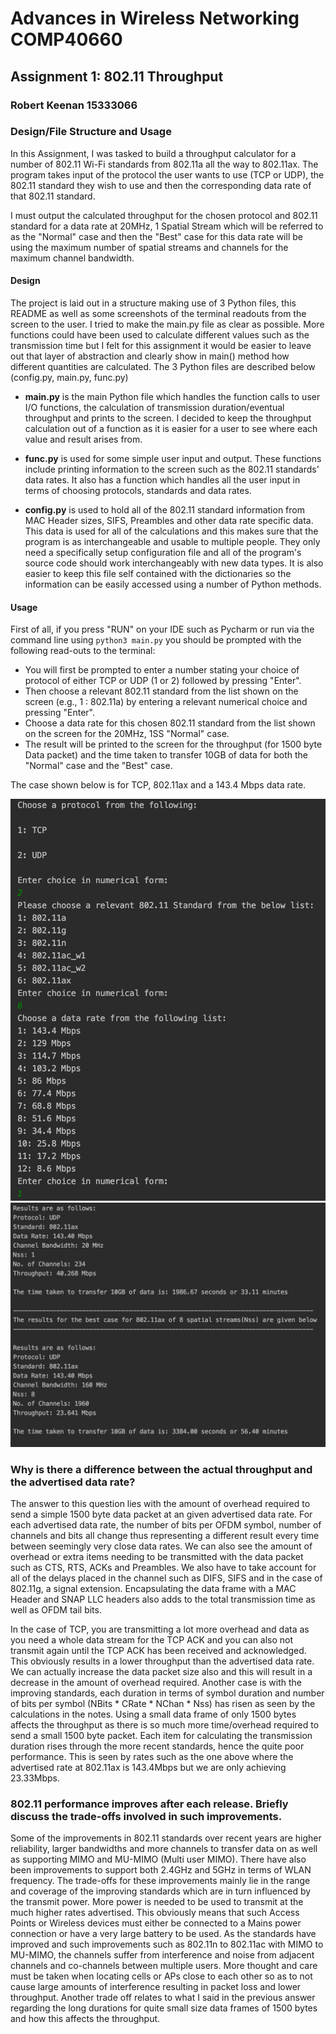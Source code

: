 # Advances in Wireless Networking COMP40660
## Assignment 1: 802.11 Throughput
### Robert Keenan 15333066

### Design/File Structure and Usage
In this Assignment, I was tasked to build a throughput calculator for a number of 802.11 Wi-Fi standards from 802.11a all the way to 802.11ax. 
The program takes input of the protocol the user wants to use (TCP or UDP), the 802.11 standard they wish to use
and then the corresponding data rate of that 802.11 standard. 

I must output the calculated throughput for the chosen protocol and 802.11 standard for a data rate at 20MHz, 1 Spatial Stream 
which will be referred to as the "Normal" case and then the "Best" case for this data rate will be using the maximum number of spatial streams and channels for the maximum channel bandwidth.

#### Design 
The project is laid out in a structure making use of 3 Python files, this README as well as some screenshots of the terminal readouts from the screen to the user.
I tried to make the main.py file as clear as possible. More functions could have been used to calculate different values such as the transmission time but
I felt for this assignment it would be easier to leave out that layer of abstraction and clearly show in main() method how different quantities are calculated. 
The 3 Python files are described below (config.py, main.py, func.py)

- **main.py** is the main Python file which handles the function calls to user I/O functions, the calculation of transmission duration/eventual 
throughput and prints to the screen. I decided to keep the throughput calculation out of a function as it is easier for a user to see where 
each value and result arises from. 

- **func.py** is used for some simple user input and output. These functions include printing information to the screen such as
the 802.11 standards' data rates. It also has a function which handles all the user input in terms of choosing protocols,
standards and data rates.

- **config.py** is used to hold all of the 802.11 standard information from MAC Header sizes, SIFS, Preambles and other data rate
specific data. This data is used for all of the calculations and this makes sure that the program is as interchangeable and usable to multiple people. They only need
a specifically setup configuration file and all of the program's source code should work interchangeably with new data types. It is also easier to keep this file self contained with the dictionaries
so the information can be easily accessed using a number of Python methods. 

#### Usage
First of all, if you press "RUN" on your IDE such as Pycharm or run via the command line using `python3 main.py` you should be prompted with the following read-outs to the terminal:
-  You will first be prompted to enter a number stating your choice of protocol of either TCP or UDP (1 or 2)
followed by pressing "Enter". 
- Then choose a relevant 802.11 standard from the list shown on the screen (e.g., 1 : 802.11a) by entering a relevant numerical choice and pressing "Enter".
- Choose a data rate for this chosen 802.11 standard from the list shown on the screen for the 20MHz, 1SS "Normal" case. 
- The result will be printed to the screen for the throughput (for 1500 byte Data packet) and the time taken to transfer 10GB of data for both
the "Normal" case and the "Best" case. 

The case shown below is for TCP, 802.11ax and a 143.4 Mbps data rate. 

![](terminal1.png)
![](terminal2.png)



### Why is there a difference between the actual throughput and the advertised data rate?
The answer to this question lies with the amount of overhead required to send a simple 1500 byte data packet at an given advertised data rate.
For each advertised data rate, the number of bits per OFDM symbol, number of channels and bits all change thus representing a different result every time between seemingly very close data rates.
We can also see the amount of overhead or extra items needing to be transmitted with the data packet such as CTS, RTS, ACKs and Preambles. We also have to take account for all of the delays 
placed in the channel such as DIFS, SIFS and in the case of 802.11g, a signal extension. Encapsulating the data frame with a MAC Header and SNAP LLC headers also adds to the total transmission time as well as OFDM tail bits. 

In the case of TCP, you are transmitting a lot more overhead and data as you need a whole data stream for the TCP ACK and you can also not transmit again until the
TCP ACK has been received and acknowledged. This obviously results in a lower throughput than the advertised data rate. We can actually increase the data packet size also and this will result in a decrease in the amount of overhead required. 
Another case is with the improving standards, each duration in terms of symbol duration and number of bits per symbol (NBits * CRate * NChan * Nss) has risen as seen by the calculations in the notes. Using a small data frame 
of only 1500 bytes affects the throughput as there is so much more time/overhead required to send a small 1500 byte packet. Each item for calculating the transmission duration rises through the more recent 
standards, hence the quite poor performance. 
This is seen by rates such as the one above where the advertised rate at 802.11ax is 143.4Mbps but we are only achieving 23.33Mbps. 

### 802.11 performance improves after each release. Briefly discuss the trade-offs involved in such improvements. 
Some of the improvements in 802.11 standards over recent years are higher reliability, larger bandwidths and more channels to transfer data on as well as supporting MIMO and MU-MIMO (Multi user MIMO).
There have also been improvements to support both 2.4GHz and 5GHz in terms of WLAN frequency. The trade-offs for these improvements mainly lie in the range and coverage of the improving standards 
which are in turn influenced by the transmit power. More power is needed to be used to transmit at the much higher rates advertised. This obviously means that such Access Points or Wireless devices 
must either be connected to a Mains power connection or have a very large battery to be used. As the standards have improved and such improvements such as 802.11n to 802.11ac with MIMO to MU-MIMO,
the channels suffer from interference and noise from adjacent channels and co-channels between multiple users. 
More thought and care must be taken when locating cells or APs close to each other so as to not cause large amounts of interference resulting in packet loss and lower throughput. 
Another trade off relates to what I said in the previous answer regarding the long durations for quite small size data frames of 1500 bytes and how this affects the throughput. 

